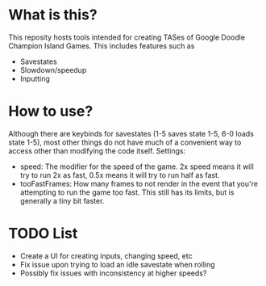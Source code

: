 # What is this?
This reposity hosts tools intended for creating TASes of Google Doodle Champion Island Games. This includes features such as
- Savestates
- Slowdown/speedup
- Inputting

# How to use?
Although there are keybinds for savestates (1-5 saves state 1-5, 6-0 loads state 1-5), most other things do not have much of a convenient way to access other
than modifying the code itself.
Settings:
- speed: The modifier for the speed of the game. 2x speed means it will try to run 2x as fast, 0.5x means it will try to run half as fast.
- tooFastFrames: How many frames to not render in the event that you're attempting to run the game too fast. This still has its limits, but is generally a tiny bit faster.

# TODO List
- Create a UI for creating inputs, changing speed, etc
- Fix issue upon trying to load an idle savestate when rolling
- Possibly fix issues with inconsistency at higher speeds?
